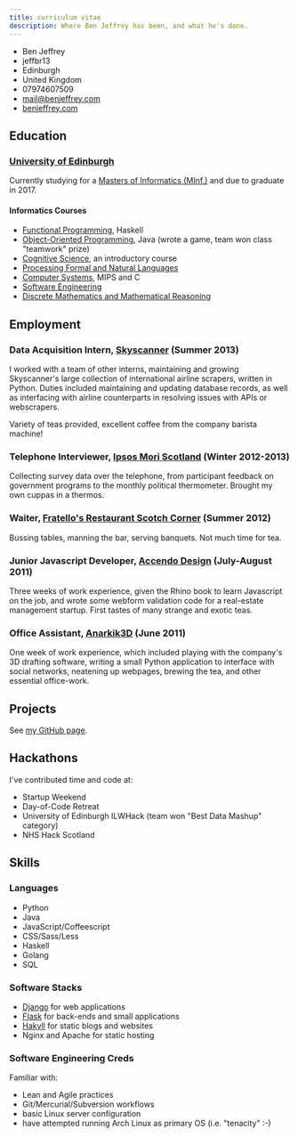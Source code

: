 ```yaml
---
title: curriculum vitae
description: Where Ben Jeffrey has been, and what he's done.
---
```


<aside class="right">
    <ul class="vcard">
      <li class="fn">Ben Jeffrey</li>
      <li class="nickname">jeffbr13</li>
      <li class="locality">Edinburgh</li>
      <li class="country-name">United Kingdom</li>
      <li class="tel">07974607509</li>
      <li><a href="mailto:mail@benjeffrey.com" class="email">mail@benjeffrey.com</a></li>
      <li><a class="url" href="https://benjeffrey.com">benjeffrey.com</a></li>
    </ul>
</aside>

Education
---------

### [University of Edinburgh](http://www.ed.ac.uk)

Currently studying for a [Masters of Informatics (MInf.)][minf] and due to graduate in 2017.

#### Informatics Courses

- [Functional Programming](http://www.inf.ed.ac.uk/teaching/courses/inf1-fp), Haskell
- [Object-Oriented Programming](http://www.inf.ed.ac.uk/teaching/courses/inf1-op), Java (wrote a game, team won class "teamwork" prize)
- [Cognitive Science](http://www.inf.ed.ac.uk/teaching/courses/inf1-cg), an introductory course
- [Processing Formal and Natural Languages](http://www.inf.ed.ac.uk/teaching/courses/inf2a/)
- [Computer Systems](http://www.inf.ed.ac.uk/teaching/courses/inf2c-cs/), MIPS and C
- [Software Engineering](http://www.inf.ed.ac.uk/teaching/courses/inf2c-se/)
- [Discrete Mathematics and Mathematical Reasoning](http://www.inf.ed.ac.uk/teaching/courses/dmmr/)


Employment
----------

### Data Acquisition Intern, [Skyscanner](http://skyscanner.net) (Summer 2013)

I worked with a team of other interns, maintaining and growing Skyscanner's
large collection of international airline scrapers, written in Python.
Duties included maintaining and updating database records, as well as
interfacing with airline counterparts in resolving issues with APIs or
webscrapers.

Variety of teas provided, excellent coffee from the company barista machine!

### Telephone Interviewer, [Ipsos Mori Scotland](http://www.ipsos-mori.com/offices/scotland.aspx) (Winter 2012-2013)

Collecting survey data over the telephone, from participant feedback on
government programs to the monthly political thermometer. Brought my own
cuppas in a thermos.

### Waiter, [Fratello's Restaurant Scotch Corner](http://www.fratellosscotchcorner.co.uk/) (Summer 2012)

Bussing tables, manning the bar, serving banquets. Not much time for tea.

### Junior Javascript Developer, [Accendo Design](http://www.accendodesign.com/) (July-August 2011)

Three weeks of work experience, given the Rhino book to learn Javascript
on the job, and wrote some webform validation code for a real-estate management
startup. First tastes of many strange and exotic teas.

### Office Assistant, [Anarkik3D](http://www.anarkik3d.co.uk/) (June 2011)

One week of work experience, which included
playing with the company's 3D drafting software, writing
a small Python application to interface with social networks,
neatening up webpages, brewing the tea, and other essential
office-work.


Projects
--------

See [my GitHub page](https://github.com/jeffbr13?tab=repositories).

Hackathons
----------

I've contributed time and code at:

* Startup Weekend
* Day-of-Code Retreat
* University of Edinburgh ILWHack (team won "Best Data Mashup" category)
* NHS Hack Scotland

Skills
------
### Languages

- Python
- Java
- JavaScript/Coffeescript
- CSS/Sass/Less
- Haskell
- Golang
- SQL

### Software Stacks

- [Django][] for web applications
- [Flask][] for back-ends and small applications
- [Hakyll][] for static blogs and websites
- Nginx and Apache for static hosting

### Software Engineering Creds

Familiar with:

- Lean and Agile practices
- Git/Mercurial/Subversion workflows
- basic Linux server configuration
- have attempted running Arch Linux as primary OS (i.e. "tenacity" :-)

<!-- links -->

[minf]: http://www.inf.ed.ac.uk/student-services/teaching-organisation/taught-course-information/degree-programmes/master-of-informatics
[Flask]: http://flask.pocoo.org/
[Hakyll]: http://jaspervdj.be/hakyll/
[flickr]: http://www.flickr.com/photos/jeffbr13/sets
[Django]: https://www.djangoproject.com/
